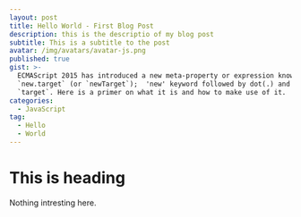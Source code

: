 ```yaml
---
layout: post
title: Hello World - First Blog Post
description: this is the descriptio of my blog post
subtitle: This is a subtitle to the post
avatar: /img/avatars/avatar-js.png
published: true
gist: >-
  ECMAScript 2015 has introduced a new meta-property or expression known as
  `new.target` (or `newTarget`);  'new' keyword followed by dot(.) and then
  `target`. Here is a primer on what it is and how to make use of it.
categories:
  - JavaScript
tag:
  - Hello
  - World
---
```


# This is heading

Nothing intresting here.